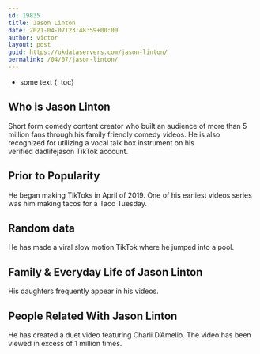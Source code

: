 ```yaml
---
id: 19835
title: Jason Linton
date: 2021-04-07T23:48:59+00:00
author: victor
layout: post
guid: https://ukdataservers.com/jason-linton/
permalink: /04/07/jason-linton/
---
```


* some text
{: toc}


## Who is Jason Linton



Short form comedy content creator who built an audience of more than 5 million fans through his family friendly comedy videos. He is also recognized for utilizing a vocal talk box instrument on his verified dadlifejason TikTok account.

                
                
                
## Prior to Popularity



He began making TikToks in April of 2019. One of his earliest videos series was him making tacos for a Taco Tuesday.

                
                
                
## Random data



He has made a viral slow motion TikTok where he jumped into a pool. 

                
                
                
## Family & Everyday Life of Jason Linton



His daughters frequently appear in his videos. 

                
                
                
## People Related With Jason Linton



He has created a duet video featuring Charli D&#8217;Amelio. The video has been viewed in excess of 1 million times.

                
              
            
          
          
          